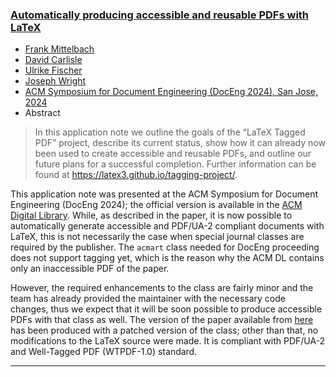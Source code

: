 

### <a href="{{site.baseurl}}/publications/2024-FMi-DPC-UFi-JAW-DocEng24.pdf">Automatically producing accessible and reusable PDFs with LaTeX</a>

+ [Frank Mittelbach]({{site.baseurl}}/about/team/#frank-mittelbach)
+ [David Carlisle]({{site.baseurl}}/about/team/#david-carlisle)
+ [Ulrike Fischer]({{site.baseurl}}/about/team/#ulrike-fischer)
+ [Joseph Wright]({{site.baseurl}}/about/team/#joseph-write)
+ [ACM Symposium for Document Engineering (DocEng 2024), San Jose, 2024](https://www.documentengineering.org/doceng2024)
+ Abstract
> In this application note we outline the goals of the “LaTeX Tagged PDF” project, describe its current status, show how it can already now been used to create accessible and reusable PDFs, and outline our future plans for a successful completion. Further information can be found at https://latex3.github.io/tagging-project/.


This application note was presented at the ACM Symposium for Document Engineering (DocEng 2024); the official version is available in the [ACM Digital Library](https://doi.org/10.1145/3685650.3685670).
While, as described in the paper, it is now possible to automatically generate accessible and PDF/UA-2 compliant documents with LaTeX, this is not necessarily the case when special journal classes are required by the publisher.
The `acmart` class needed for DocEng proceeding does not support tagging yet, which is the reason why the ACM DL contains only an inaccessible PDF of the paper.

However, the required enhancements to the class are fairly minor and the team has already provided the maintainer with the necessary code changes, thus we expect that it will be soon possible to produce accessible PDFs with that class as well. The version of the paper available from [here]({{site.baseurl}}/publications/2024-FMi-DPC-UFi-JAW-DocEng24.pdf) has been produced with a patched version of the class; other than that, no modifications to the LaTeX source were made. It is compliant with PDF/UA-2 and Well-Tagged PDF (WTPDF-1.0) standard.

***
